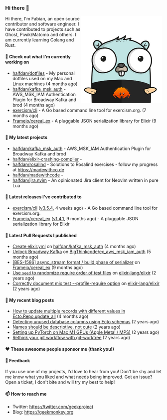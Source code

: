### Hi there 👋

<img align="right" src="https://raw.githubusercontent.com/halfdan/halfdan/master/assets/rustgopher.png" width="260">

Hi there, I'm Fabian, an open source contributor and software engineer. I have contributed to projects such as Ghost, Piwik/Matomo and others. I am currently learning Golang and Rust.

#### 👷 Check out what I'm currently working on

- [halfdan/dotfiles](https://github.com/halfdan/dotfiles) - My personal dotfiles used on my Mac and Linux machines (4 months ago)
- [halfdan/kafka_msk_auth](https://github.com/halfdan/kafka_msk_auth) - AWS_MSK_IAM Authentication Plugin for Broadway Kafka and brod (4 months ago)
- [exercism/cli](https://github.com/exercism/cli) - A Go based command line tool for exercism.org. (7 months ago)
- [Frameio/cereal_ex](https://github.com/Frameio/cereal_ex) - A pluggable JSON serialization library for Elixir (9 months ago)

#### 🌱 My latest projects

- [halfdan/kafka_msk_auth](https://github.com/halfdan/kafka_msk_auth) - AWS_MSK_IAM Authentication Plugin for Broadway Kafka and brod
- [halfdan/elixir-crashing-compiler](https://github.com/halfdan/elixir-crashing-compiler) - 
- [halfdan/rosalind](https://github.com/halfdan/rosalind) - Solutions to Rosalind exercises - follow my progress at https://madewithco.de
- [halfdan/madewithcode](https://github.com/halfdan/madewithcode) - 
- [halfdan/jira.nvim](https://github.com/halfdan/jira.nvim) - An opinionated Jira client for Neovim written in pure Lua

#### 🔭 Latest releases I've contributed to

- [exercism/cli](https://github.com/exercism/cli) ([v3.5.4](https://github.com/exercism/cli/releases/tag/v3.5.4), 4 weeks ago) - A Go based command line tool for exercism.org.
- [Frameio/cereal_ex](https://github.com/Frameio/cereal_ex) ([v1.4.1](https://github.com/Frameio/cereal_ex/releases/tag/v1.4.1), 9 months ago) - A pluggable JSON serialization library for Elixir

#### 🔨 Latest Pull Requests I published

- [Create elixir.yml](https://github.com/halfdan/kafka_msk_auth/pull/1) on [halfdan/kafka_msk_auth](https://github.com/halfdan/kafka_msk_auth) (4 months ago)
- [Unlock Broadway Kafka](https://github.com/BigThinkcode/ex_aws_msk_iam_auth/pull/1) on [BigThinkcode/ex_aws_msk_iam_auth](https://github.com/BigThinkcode/ex_aws_msk_iam_auth) (5 months ago)
- [[BES-1586] async_stream format / build phase of serializer](https://github.com/Frameio/cereal_ex/pull/20) on [Frameio/cereal_ex](https://github.com/Frameio/cereal_ex) (9 months ago)
- [Use `seed` to randomize require order of test files](https://github.com/elixir-lang/elixir/pull/12442) on [elixir-lang/elixir](https://github.com/elixir-lang/elixir) (2 years ago)
- [Correctly document mix test --profile-require option](https://github.com/elixir-lang/elixir/pull/12441) on [elixir-lang/elixir](https://github.com/elixir-lang/elixir) (2 years ago)

#### 📜 My recent blog posts

- [How to update multiple records with different values in Ecto.Repo.update_all](https://geekmonkey.org/updating-multiple-records-with-different-values-in-ecto-repo-update_all/) (4 months ago)
- [Detecting unused database columns using Ecto schemas](https://geekmonkey.org/detecting-unused-database-columns-using-ecto-schemas/) (2 years ago)
- [Names should be descriptive, not cute](https://geekmonkey.org/names-should-be-descriptive-not-cute/) (2 years ago)
- [Setting up PyTorch on Mac M1 GPUs (Apple Metal / MPS)](https://geekmonkey.org/setting-up-jupyter-lab-with-pytorch-on-a-mac-with-gpu/) (2 years ago)
- [Rethink your git workflow with git-worktree](https://geekmonkey.org/rethink-your-git-workflow-with-git-worktree/) (2 years ago)

#### ❤️ These awesome people sponsor me (thank you!)


#### 💬 Feedback

If you use one of my projects, I'd love to hear from you! Don't be shy and let me know what you liked
and what needs being improved. Got an issue? Open a ticket, I don't bite and will try my best to help!

#### 📫 How to reach me

- Twitter: https://twitter.com/geekproject
- Blog: https://geekmonkey.org
